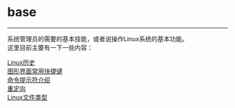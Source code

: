 # base

---

系统管理员的需要的基本技能，或者说操作Linux系统的基本功能。  
这里目前主要有一下一些内容：

[Linux历史](history.md)   
[图形界面常用快捷键](hotkey.md)   
[命令提示符介绍](cmdline.md)   
[重定向](redirect.md)   
[Linux文件类型](filetype.md)   
